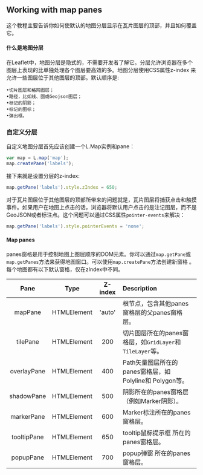 ## Working with map panes
这个教程主要告诉你如何使默认的地图分层显示在瓦片图层的顶部，并且如何覆盖它。
#### 什么是地图分层
在Leaflet中，地图分层是隐式的，不需要开发者了解它。分层允许浏览器在多个图层上表现的比单独处理各个图层要高效的多。地图分层使用CSS属性z-index 来允许一些图层位于其他图层的顶部。默认顺序是:

```text
•切片图层和格网图层；
•路径，比如线、圈或Geojson图层；
•标记的阴影；
•标记的图标；
•弹出框。
```

### 自定义分层
自定义地图分层首先应该创建一个L.Map实例和pane：

```javascript
var map = L.map('map');
map.createPane('labels'); 
```
接下来就是设置分层的z-index:
```javascript
map.getPane('labels').style.zIndex = 650; 
```
对于瓦片图层位于其他图层的顶部所带来的问题就是，瓦片图层将捕获点击和触摸事件。如果用户在地图上点击的话，浏览器将默认用户点击的是注记图层，而不是GeoJSON或者标注点。这个问题可以通过CSS属性`pointer-events`来解决：
```javascript
map.getPane('labels').style.pointerEvents = 'none';
```

#### Map panes
panes窗格是用于控制地图上图层顺序的DOM元素。你可以通过`map.getPane`或`map.getPanes`方法来获得地图窗口。可以使用`map.createPane`方法创建新窗格 。 每个地图都有以下默认窗格，仅在zIndex中不同。

| Pane        | Type        | Z-index | Description                                               |
|:-----------:|:-----------:|:-------:|:----------------------------------------------------------|
| mapPane     | HTMLElement | 'auto'  | 根节点，包含其他panes窗格层的父panes窗格层。              |
| tilePane    | HTMLElement | 200     | 切片图层所在的panes窗格层，如`GridLayer`和`TileLayer`等。 |
| overlayPane | HTMLElement | 400     | Path矢量图层所在的panes窗格层，如 Polyline和 Polygon等。  |
| shadowPane  | HTMLElement | 500     | 阴影所在的panes窗格层（例如Marker阴影）。                 |
| markerPane  | HTMLElement | 600     | Marker标注所在的panes窗格层。                             |
| tooltipPane | HTMLElement | 650     | tooltip鼠标提示框 所在的panes窗格层。                     |
| popupPane   | HTMLElement | 700     | popup弹窗 所在的panes窗格层。                             |

